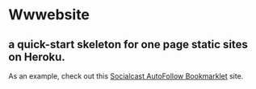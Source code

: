 Wwwebsite
=========

a quick-start skeleton for one page static sites on Heroku.
---------
As an example, check out this [Socialcast AutoFollow Bookmarklet](http://socialcast-autofollow.heroku.com) site.
